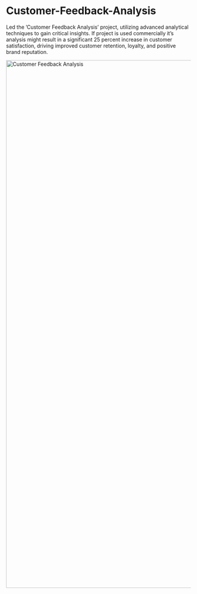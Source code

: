 # Customer-Feedback-Analysis
Led the ’Customer Feedback Analysis’ project, utilizing advanced analytical techniques to gain critical insights. If project is used commercially it’s analysis might result in a significant 25 percent increase in customer satisfaction, driving improved customer retention, loyalty, and positive brand reputation.

<img width="1440" alt="Customer Feedback Analysis" src="https://github.com/Vishesh-Khandelwal/Customer-Feedback-Analysis/assets/126090850/95888d4e-f492-4384-a56c-53c7760f99e9">
